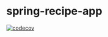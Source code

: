 # spring-recipe-app

[![codecov](https://codecov.io/gh/galexandrade/spring-recipe-app/branch/master/graph/badge.svg)](https://codecov.io/gh/galexandrade/spring-recipe-app)
